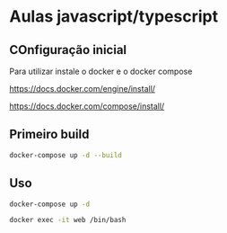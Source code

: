 # Aulas javascript/typescript

## COnfiguração inicial

Para utilizar instale o docker e o docker compose

<https://docs.docker.com/engine/install/>

<https://docs.docker.com/compose/install/>

## Primeiro build

```bash
docker-compose up -d --build
```

## Uso

```bash
docker-compose up -d

docker exec -it web /bin/bash
```
